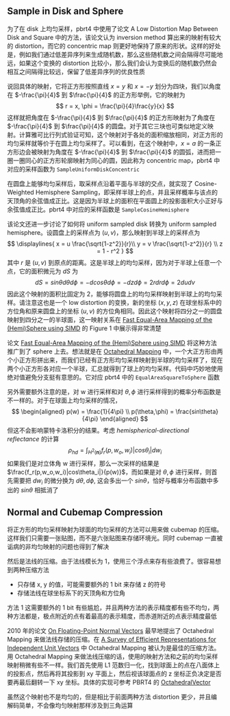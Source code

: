 ## Sample in Disk and Sphere

为了在 disk 上均匀采样，pbrt4 中使用了论文 A Low Distortion Map Between Disk and Square 中的方法，该论文认为 inversion method 算出来的映射有较大的 distortion，而它的 concentric map 则更好地保持了原来的形状。这样的好处是，例如我们通过低差异序列来生成随机数，那么这些随机数之间会隔得尽可能地远，如果这个变换的 distortion 比较小，那么我们会认为变换后的随机数仍然会相互之间隔得比较远，保留了低差异序列的优良性质

说回具体的映射，它将正方形按照直线 $x = y$ 和 $x = -y$ 划分为四块，我们以角度在 $-\frac{\pi}{4}$ 到 $\frac{\pi}{4}$ 的正方形举例，它的映射为
$$
r = x, \phi = \frac{\pi}{4}\frac{y}{x}
$$
这样就把角度在 $-\frac{\pi}{4}$ 到 $\frac{\pi}{4}$ 的正方形映射为了角度在 $-\frac{\pi}{4}$ 到 $\frac{\pi}{4}$ 的圆盘。对于其它三块也可类似地定义映射。计算雅可比行列式验证可知，这个映射对于各处的面积缩放相同，对正方形的均匀采样就等价于在圆上均匀采样了。可以看到，在这个映射中，$x = a$ 的一条正方形边会被映射为角度在 $-\frac{\pi}{4}$ 到 $\frac{\pi}{4}$ 的圆弧，进而把一圈一圈同心的正方形轮廓映射为同心的圆，因此称为 concentric map，pbrt4 中对应的采样函数为 `SampleUniformDiskConcentric`

在圆盘上能够均匀采样后，取采样点沿着平面与半球的交点，就实现了 Cosine-Weighted Hemisphere Sampling，即采样半球上的点，并且采样概率与该点的天顶角的余弦值成正比。这是因为半球上的面积在平面圆上的投影面积大小正好与余弦值成正比。pbrt4 中对应的采样函数是 `SampleCosineHemisphere`

该论文还进一步讨论了如何将 uniform sampled disk 转换为 uniform sampled hemisphere。设圆盘上的采样点为 $(u,v)$，那么映射到半球上的采样点为
$$
\displaylines{
x = u \frac{\sqrt{1-z^2}}{r}\\
y = v \frac{\sqrt{1-z^2}}{r} \\
z = 1 - r^2
}
$$
其中 $r$ 是 $(u,v)$ 到原点的距离。这是半球上的均匀采样，因为对于半球上任意一个点，它的面积微元为 $dS$ 为
$$
dS = sin\theta d\theta d\phi = -dcos\theta d\phi = -dz d\phi = 2rdrd\phi = 2dudv
$$
因此这个映射的面积比固定为 2，能够将圆盘上的均匀采样映射到半球上的均匀采样。请注意这也是一个 low distortion 的变换，新的坐标 $(x,y,z)$ 在球坐标系中的方位角和原来圆盘上的坐标 $(u,v)$ 的方位角相同。因此这个映射将四分之一的圆盘映射到四分之一的半球面，这一映射关系在 [Fast Equal-Area Mapping of the (Hemi)Sphere using SIMD](https://fileadmin.cs.lth.se/graphics/research/papers/2008/simdmapping/clarberg_simdmapping08_preprint.pdf) 的 Figure 1 中展示得非常清楚

论文 [Fast Equal-Area Mapping of the (Hemi)Sphere using SIMD](https://fileadmin.cs.lth.se/graphics/research/papers/2008/simdmapping/clarberg_simdmapping08_preprint.pdf) 将这种方法推广到了 sphere 上去。想法就是在 [Octahedral Mapping](https://www.pbr-book.org/4ed/Geometry_and_Transformations/Spherical_Geometry#x3-OctahedralEncoding) 中，一个大正方形由两个小正方形拼出来，而我们已经有正方形均匀采样映射到半球的均匀采样了，现在两个小正方形各对应一个半球，汇总就得到了球上的均匀采样。代码中巧妙地使用绝对值避免分支挺有意思的。它对应 pbrt4 中的 `EqualAreaSquareToSphere` 函数

另外需要额外注意的是，对 w 进行采样和对 $\theta,\phi$ 进行采样得到的概率分布函数是不一样的。对于在球面上均匀采样的情况，
$$
\begin{aligned}
p(w) = \frac{1}{4\pi}
\\
p(\theta,\phi) = \frac{sin\theta}{4\pi}
\end{aligned}
$$
但这不会影响蒙特卡洛积分的结果。考虑 _hemispherical-directional reflectance_ 的计算
$$
\rho_{hd} = \int_{H^2(\boldsymbol{n})}f_r(p,w_o,w_i)|cos\theta_i|dw_i
$$
如果我们是对立体角 w 进行采样，那么一次采样的结果是 $\frac{f_r(p,w_o,w_i)|cos\theta_i|}{p(w)}$，而如果是对 $\theta,\phi$ 进行采样，则首先需要把 $dw_i$ 的微分换为 $d\theta,d\phi$, 这会多出一个 $sin\theta$，恰好与概率分布函数中多出的 $sin\theta$ 相抵消了
## Normal and Cubemap Compression
将正方形的均匀采样映射为球面的均匀采样的方法可以用来做 cubemap 的压缩。这样我们只需要一张贴图，而不是六张贴图来存储环境光。同时 cubemap 一直被诟病的非均匀映射的问题也得到了解决

然后是法线的压缩。由于法线模长为 1，使用三个浮点来存有些浪费了。很容易想到两种压缩方法
* 只存储 x, y 的值，可能需要额外的 1 bit 来存储 z 的符号
* 存储法线在球坐标系下的天顶角和方位角

方法 1 这需要额外的 1 bit 有些尴尬，并且两种方法的表示精度都有些不均匀，两种方法都是，极点附近的点有着最高的表示精度，而赤道附近的点表示精度最低

2010 年的论文 [On Floating-Point Normal Vectors](https://onlinelibrary.wiley.com/doi/epdf/10.1111/j.1467-8659.2010.01737.x) 最早地提出了 Octahedral Mapping 来做法线存储的压缩。在 [A Survey of Efficient Representations for Independent Unit Vectors](https://jcgt.org/published/0003/02/01/paper.pdf) 中 Octahedral Mapping 被认为是最佳的压缩方法。用 Octahedral Mapping 来做法线压缩的话，使用的映射方法和之前的均匀采样映射稍微有些不一样。我们首先使用 L1 范数归一化，找到球面上的点在八面体上的投影点，然后再将其投影到 xy 平面上，然后视该球面点的 z 坐标正负决定是否要再最后翻转一下 xy 坐标。具体的实现可参考 PBRT4 的 [OctahedralVector](https://www.pbr-book.org/4ed/Geometry_and_Transformations/Spherical_Geometry#x3-OctahedralEncoding)

虽然这个映射也不是均匀的，但是相比于前面两种方法 distortion 更少，并且编解码简单，不会像均匀映射那样涉及到三角运算

